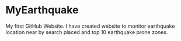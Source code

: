 MyEarthquake
============

My first GitHub Website.
I have created website to monitor earthquake location near by search placed and top 10 earthquake prone zones.
